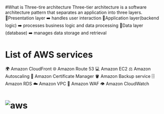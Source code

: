 #What is Three-tire architecture
Three-tier architecture is a software architecture pattern that separates an application into three layers.
🔸Presentation layer ➡️ handles user interaction
🔸Application layer(backend logic) ➡️ processes business logic and data processing
🔸Data layer (database) ➡️ manages data storage and retrieval

# List of AWS services
🌍 Amazon CloudFront
🌐 Amazon Route 53
💻 Amazon EC2
⚖️ Amazon Autoscaling
🪪 Amazon Certificate Manager
🪣 Amazon Backup service
🗄️ Amazon RDS
☁️ Amazon VPC
🔐 Amazon WAF
👁️ Amazon CloudWatch


# ![aws](https://github.com/user-attachments/assets/76891e11-6b28-4bcd-81a9-a0a8ad37d661)
